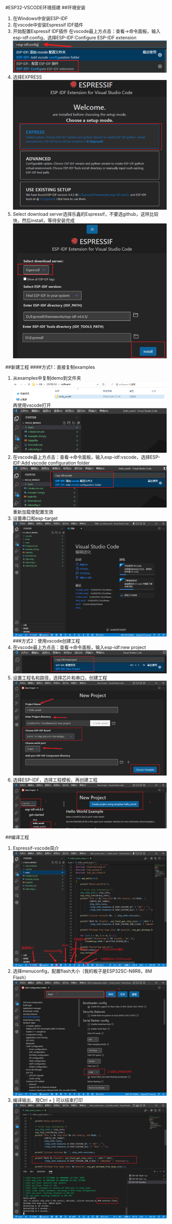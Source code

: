 #ESP32-VSCODE环境搭建
##环境安装
1. 在Windows中安装ESP-IDF
2. 在vscode中安装Espressif IDF插件
3. 开始配置Espressif IDF插件
    在vscode最上方点击：查看->命令面板，输入esp-idf:config，选择ESP-IDF:Configure ESP-IDF extension
    ![配置ESP-IDF插件](esp32-config.png)
4. 选择EXPRESS
    ![配置EXPRESS](esp32-express.png)
5. Select download server选择乐鑫的Espressif，不要选github，这样比较快，然后install，等待安装完成
    ![下载服务器](esp32-download-server.png)  

##新建工程
####方式1：直接复制examples
1. 从examples中复制demo到文件夹
    ![复制demo工程](esp32-copy-project.png)
    再使用vscode打开
    ![vscode1](esp32-copy-project-vscode1.png)
2. 在vscode最上方点击：查看->命令面板，输入esp-idf:vscode，选择ESP-IDF:Add vscode configuration folder
    ![vscodd2](esp32-copy-project-vscode2.png)
    重新加载使配置生效
3. 设置串口和esp-target
    ![设置串口和芯片类型](esp32-copy-project-vscode3.png)
###方式2：使用vscode创建工程
1. 在vscode最上方点击：查看->命令面板，输入esp-idf:new project
    ![使用vscode新建工程](esp32-vscode-new-project.png)
2. 设置工程名和路径，选择芯片和串口，创建工程
    ![配置工程](esp32-vscode-set-project.png)
3. 选择ESP-IDF，选择工程模板，再创建工程
    ![选择模板](esp32-vscode-set-project-2.png)

##编译工程
1. Espressif-vscode简介
    ![Expressif配置项](esp32-vscode-project-introduce.png)
2. 选择menuconfig，配置flash大小（我的板子是ESP32SC-N8R8，8M Flash）
    ![配置flash大小](esp32-menuconfig-flashsize.png)
3. 编译输出，按Ctrl + ] 可以结束打印
    ![配置flash结果](esp32-menuconfig-flashsize2.png)
